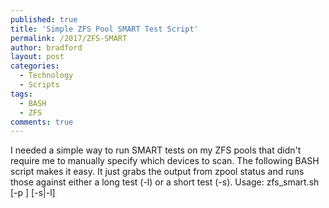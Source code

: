 ```yaml
---
published: true
title: 'Simple ZFS Pool SMART Test Script'
permalink: /2017/ZFS-SMART
author: bradford
layout: post
categories:
  - Technology
  - Scripts
tags:
  - BASH
  - ZFS
comments: true
---
```

I needed a simple way to run SMART tests on my ZFS pools that didn't require me to manually specify which devices to scan. The following BASH script makes it easy. It just grabs the output from zpool status and runs those against either a long test (-l) or a short test (-s).
Usage: zfs_smart.sh [-p <POOL NAME>] [-s|-l]

<script src="https://gist.github.com/elBradford/5925703c69471be7f59e5a50c4289e24.js"></script>
